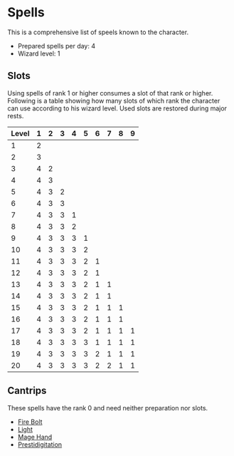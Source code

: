 # Spells

This is a comprehensive list of speels known to the character.

* Prepared spells per day: 4
* Wizard level: 1

## Slots

Using spells of rank 1 or higher consumes a slot of that rank or higher.
Following is a table showing how many slots of which rank the character can use according to his wizard level.
Used slots are restored during major rests.

| Level  | 1   | 2   | 3   | 4   | 5   | 6   | 7   | 8   | 9   |
| ------ | --- | --- | --- | --- | --- | --- | --- | --- | --- |
|  1     | 2   |     |     |     |     |     |     |     |     |
|  2     | 3   |     |     |     |     |     |     |     |     |
|  3     | 4   | 2   |     |     |     |     |     |     |     |
|  4     | 4   | 3   |     |     |     |     |     |     |     |
|  5     | 4   | 3   | 2   |     |     |     |     |     |     |
|  6     | 4   | 3   | 3   |     |     |     |     |     |     |
|  7     | 4   | 3   | 3   | 1   |     |     |     |     |     |
|  8     | 4   | 3   | 3   | 2   |     |     |     |     |     |
|  9     | 4   | 3   | 3   | 3   | 1   |     |     |     |     |
| 10     | 4   | 3   | 3   | 3   | 2   |     |     |     |     |
| 11     | 4   | 3   | 3   | 3   | 2   | 1   |     |     |     |
| 12     | 4   | 3   | 3   | 3   | 2   | 1   |     |     |     |
| 13     | 4   | 3   | 3   | 3   | 2   | 1   | 1   |     |     |
| 14     | 4   | 3   | 3   | 3   | 2   | 1   | 1   |     |     |
| 15     | 4   | 3   | 3   | 3   | 2   | 1   | 1   | 1   |     |
| 16     | 4   | 3   | 3   | 3   | 2   | 1   | 1   | 1   |     |
| 17     | 4   | 3   | 3   | 3   | 2   | 1   | 1   | 1   | 1   |
| 18     | 4   | 3   | 3   | 3   | 3   | 1   | 1   | 1   | 1   |
| 19     | 4   | 3   | 3   | 3   | 3   | 2   | 1   | 1   | 1   |
| 20     | 4   | 3   | 3   | 3   | 3   | 2   | 2   | 1   | 1   |

## Cantrips

These spells have the rank 0 and need neither preparation nor slots.

* [Fire Bolt](fire-bolt)
* [Light](light)
* [Mage Hand](mage-hand)
* [Prestidigitation](prestidigitation)
